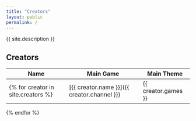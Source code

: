 ```yaml
---
title: "Creators"
layout: public
permalink: /
---
```


{{ site.description }}

## Creators

| Name | Main Game | Main Theme |
| --- | --- | --- |
{% for creator in site.creators %}| [{{ creator.name }}]({{ creator.channel }}) | {{ creator.games }} | {{ creator.themes }} |
{% endfor %}
